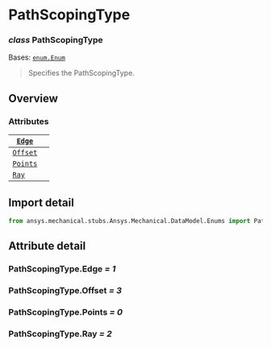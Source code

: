 # PathScopingType

### *class* PathScopingType

Bases: [`enum.Enum`](https://docs.python.org/3/library/enum.html#enum.Enum)

> Specifies the PathScopingType.

> <!-- !! processed by numpydoc !! -->

## Overview

### Attributes

| [`Edge`](#PathScopingType.Edge)     |    |
|-------------------------------------|----|
| [`Offset`](#PathScopingType.Offset) |    |
| [`Points`](#PathScopingType.Points) |    |
| [`Ray`](#PathScopingType.Ray)       |    |

## Import detail

```python
from ansys.mechanical.stubs.Ansys.Mechanical.DataModel.Enums import PathScopingType
```

## Attribute detail

### PathScopingType.Edge *= 1*

### PathScopingType.Offset *= 3*

### PathScopingType.Points *= 0*

### PathScopingType.Ray *= 2*
